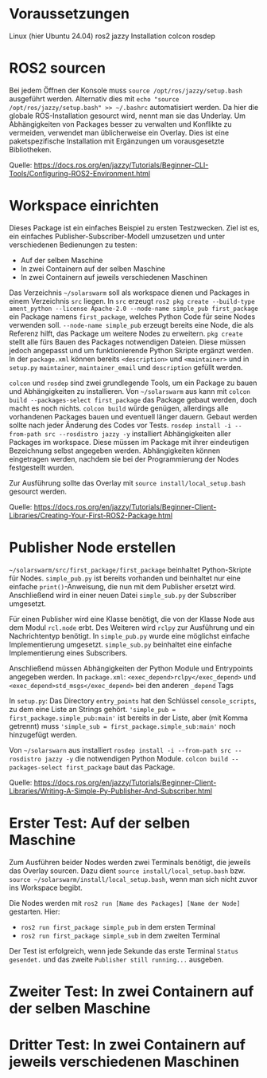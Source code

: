 # Voraussetzungen
Linux (hier Ubuntu 24.04)
ros2 jazzy Installation
colcon
rosdep


# ROS2 sourcen
Bei jedem Öffnen der Konsole muss `source /opt/ros/jazzy/setup.bash` ausgeführt werden.
Alternativ dies mit `echo "source /opt/ros/jazzy/setup.bash" >> ~/.bashrc` automatisiert werden.
Da hier die globale ROS-Installation gesourct wird, nennt man sie das Underlay. Um Abhängigkeiten von Packages besser zu verwalten und Konflikte zu vermeiden, verwendet man üblicherweise ein Overlay. Dies ist eine paketspezifische Installation mit Ergänzungen um vorausgesetzte Bibliotheken.

Quelle: https://docs.ros.org/en/jazzy/Tutorials/Beginner-CLI-Tools/Configuring-ROS2-Environment.html

# Workspace einrichten
Dieses Package ist ein einfaches Beispiel zu ersten Testzwecken. Ziel ist es, ein einfaches Publisher-Subscriber-Modell umzusetzen und unter verschiedenen Bedienungen zu testen:
- Auf der selben Maschine
- In zwei Containern auf der selben Maschine
- In zwei Containern auf jeweils verschiedenen Maschinen

Das Verzeichnis `~/solarswarm` soll als workspace dienen und Packages in einem Verzeichnis `src` liegen. In `src` erzeugt `ros2 pkg create --build-type ament_python --license Apache-2.0 --node-name simple_pub first_package` ein Package namens `first_package`, welches Python Code für seine Nodes verwenden soll. `--node-name simple_pub` erzeugt bereits eine Node, die als Referenz hilft, das Package um weitere Nodes zu erweitern. `pkg create` stellt alle fürs Bauen des Packages notwendigen Dateien. Diese müssen jedoch angepasst und um funktionierende Python Skripte ergänzt werden. In der `package.xml` können bereits `<description>` und `<maintainer>` und in `setup.py` `maintainer`, `maintainer_email` und `description` gefüllt werden.

`colcon` und `rosdep` sind zwei grundlegende Tools, um ein Package zu bauen und Abhängigkeiten zu installieren.
Von `~/solarswarm` aus kann mit `colcon build --packages-select first_package` das Package gebaut werden, doch macht es noch nichts. `colcon build` würde genügen, allerdings alle vorhandenen Packages bauen und eventuell länger dauern. Gebaut werden sollte nach jeder Änderung des Codes vor Tests.
`rosdep install -i --from-path src --rosdistro jazzy -y` installiert Abhängigkeiten aller Packages im workspace. Diese müssen im Package mit ihrer eindeutigen Bezeichnung selbst angegeben werden. Abhängigkeiten können eingetragen werden, nachdem sie bei der Programmierung der Nodes festgestellt wurden. 

Zur Ausführung sollte das Overlay mit `source install/local_setup.bash` gesourct werden.

Quelle: https://docs.ros.org/en/jazzy/Tutorials/Beginner-Client-Libraries/Creating-Your-First-ROS2-Package.html

# Publisher Node erstellen
`~/solarswarm/src/first_package/first_package` beinhaltet Python-Skripte für Nodes. `simple_pub.py` ist bereits vorhanden und beinhaltet nur eine einfache `print()`-Anweisung, die nun mit dem Publisher ersetzt wird. Anschließend wird in einer neuen Datei `simple_sub.py` der Subscriber umgesetzt.

Für einen Publisher wird eine Klasse benötigt, die von der Klasse Node aus dem Modul `rcl.node` erbt. Des Weiteren wird `rclpy` zur Ausführung und ein Nachrichtentyp benötigt. In `simple_pub.py` wurde eine möglichst einfache Implementierung umgesetzt. `simple_sub.py` beinhaltet eine einfache Implementierung eines Subscribers.

Anschließend müssen Abhängigkeiten der Python Module und Entrypoints angegeben werden.
In `package.xml`:
    `<exec_depend>rclpy</exec_depend>`
    und `<exec_depend>std_msgs</exec_depend>`
    bei den anderen `_depend` Tags

In `setup.py`:
    Das Directory `entry_points` hat den Schlüssel `console_scripts`, zu dem eine Liste an Strings gehört. `'simple_pub = first_package.simple_pub:main'` ist bereits in der Liste, aber (mit Komma getrennt) muss `'simple_sub = first_package.simple_sub:main'` noch hinzugefügt werden.

Von `~/solarswarn` aus installiert `rosdep install -i --from-path src --rosdistro jazzy -y` die notwendigen Python Module. `colcon build --packages-select first_package` baut das Package.

Quelle: https://docs.ros.org/en/jazzy/Tutorials/Beginner-Client-Libraries/Writing-A-Simple-Py-Publisher-And-Subscriber.html

# Erster Test: Auf der selben Maschine
Zum Ausführen beider Nodes werden zwei Terminals benötigt, die jeweils das Overlay sourcen. Dazu dient `source install/local_setup.bash` bzw. `source ~/solarswarm/install/local_setup.bash`, wenn man sich nicht zuvor ins Workspace begibt.

Die Nodes werden mit `ros2 run [Name des Packages] [Name der Node]` gestarten. Hier:
- `ros2 run first_package simple_pub` in dem ersten Terminal
- `ros2 run first_package simple_sub` in dem zweiten Terminal

Der Test ist erfolgreich, wenn jede Sekunde das erste Terminal `Status gesendet.` und das zweite `Publisher still running...` ausgeben.

# Zweiter Test: In zwei Containern auf der selben Maschine
# Dritter Test: In zwei Containern auf jeweils verschiedenen Maschinen